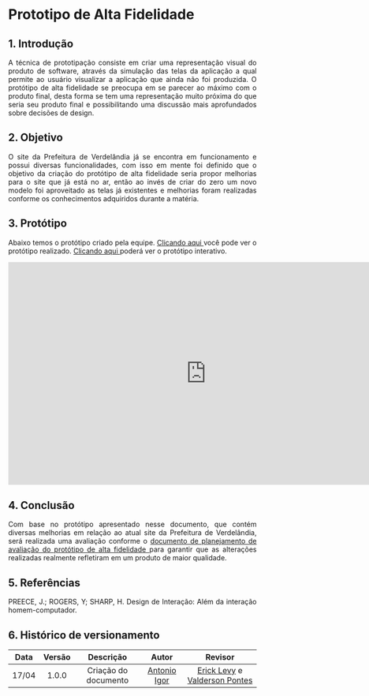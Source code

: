 # Prototipo de Alta Fidelidade

## 1. Introdução

<p align="justify">
A técnica de prototipação consiste em criar uma representação visual do produto de software, através da simulação das telas da aplicação a qual permite ao usuário visualizar a aplicação que ainda não foi produzida. O protótipo de alta fidelidade se preocupa em se parecer ao máximo com o produto final, desta forma se tem uma representação muito próxima do que seria seu produto final e possibilitando uma discussão mais aprofundados sobre decisões de design.
</p>

## 2. Objetivo

<p align="justify">
O site da Prefeitura de Verdelândia já se encontra em funcionamento e possui diversas funcionalidades, com isso em mente foi definido que o objetivo da criação do protótipo de alta fidelidade seria propor melhorias para o site que já está no ar, então ao invés de criar do zero um novo modelo foi aproveitado as telas já existentes e melhorias foram realizadas conforme os conhecimentos adquiridos durante a matéria.
</p>

## 3. Protótipo

<p align="justify">
Abaixo temos o protótipo criado pela equipe. <a href="https://www.figma.com/file/Y7QkwrFDMtt3I5zk6HlP7U/Prot%C3%B3tipo-Alta-Fidelidade-Prefeitura-de-Verdel%C3%A2ndia?node-id=1%3A2"> Clicando aqui </a> você pode ver o protótipo realizado. <a href="https://www.figma.com/proto/Y7QkwrFDMtt3I5zk6HlP7U/Prot%C3%B3tipo-Alta-Fidelidade-Prefeitura-de-Verdel%C3%A2ndia?node-id=1%3A2&scaling=scale-down&page-id=0%3A1&starting-point-node-id=1%3A2"> Clicando aqui </a> poderá ver o protótipo interativo.
</p>

<iframe style="border: 1px solid rgba(0, 0, 0, 0.1);" width="800" height="450" src="https://www.figma.com/embed?embed_host=share&url=https%3A%2F%2Fwww.figma.com%2Ffile%2FY7QkwrFDMtt3I5zk6HlP7U%2FProt%25C3%25B3tipo-Alta-Fidelidade-Prefeitura-de-Verdel%25C3%25A2ndia%3Fnode-id%3D1%253A2" allowfullscreen></iframe>

## 4. Conclusão

<p align="justify">
Com base no protótipo apresentado nesse documento, que contém diversas melhorias em relação ao atual site da Prefeitura de Verdelândia, será realizada uma avaliação conforme o <a href="https://interacao-humano-computador.github.io/2021.2-Prefeitura-Verdelandia/documentos/07-Resultado-Prototipo-Papel-Planejamento-Prototipo-Alta-Fidelidade/PlanejamentoPrototipoAltaFidelidade/"> documento de planejamento de avaliação do protótipo de alta fidelidade </a> para garantir que as alterações realizadas realmente refletiram em um produto de maior qualidade.
</p>

## 5. Referências

<p align="justify">
PREECE, J.; ROGERS, Y; SHARP, H. Design de Interação: Além da interação homem-computador.
</p>

## 6. Histórico de versionamento

| Data  | Versão |      Descrição       |                         Autor                          |                                             Revisor                                             |
| :---: | :----: | :------------------: | :----------------------------------------------------: | :---------------------------------------------------------------------------------------------: |
| 17/04 | 1.0.0  | Criação do documento | [Antonio Igor](https://github.com/antonioigorcarvalho) | [Erick Levy](https://github.com/ErickLevy) e [Valderson Pontes](https://github.com/valdersonjr) |

